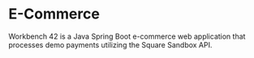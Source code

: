 <h1>E-Commerce</h1>

Workbench 42 is a Java Spring Boot e-commerce web application that processes demo payments utilizing the Square Sandbox API.
